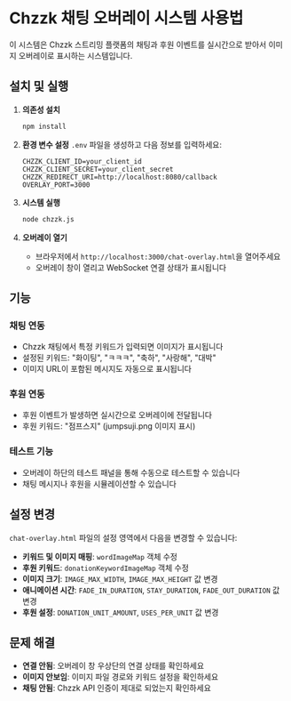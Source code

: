 # Chzzk 채팅 오버레이 시스템 사용법

이 시스템은 Chzzk 스트리밍 플랫폼의 채팅과 후원 이벤트를 실시간으로 받아서 이미지 오버레이로 표시하는 시스템입니다.

## 설치 및 실행

1. **의존성 설치**
   ```bash
   npm install
   ```

2. **환경 변수 설정**
   `.env` 파일을 생성하고 다음 정보를 입력하세요:
   ```
   CHZZK_CLIENT_ID=your_client_id
   CHZZK_CLIENT_SECRET=your_client_secret
   CHZZK_REDIRECT_URI=http://localhost:8080/callback
   OVERLAY_PORT=3000
   ```

3. **시스템 실행**
   ```bash
   node chzzk.js
   ```

4. **오버레이 열기**
   - 브라우저에서 `http://localhost:3000/chat-overlay.html`을 열어주세요
   - 오버레이 창이 열리고 WebSocket 연결 상태가 표시됩니다

## 기능

### 채팅 연동
- Chzzk 채팅에서 특정 키워드가 입력되면 이미지가 표시됩니다
- 설정된 키워드: "화이팅", "ㅋㅋㅋ", "축하", "사랑해", "대박"
- 이미지 URL이 포함된 메시지도 자동으로 표시됩니다

### 후원 연동
- 후원 이벤트가 발생하면 실시간으로 오버레이에 전달됩니다
- 후원 키워드: "점프스지" (jumpsuji.png 이미지 표시)

### 테스트 기능
- 오버레이 하단의 테스트 패널을 통해 수동으로 테스트할 수 있습니다
- 채팅 메시지나 후원을 시뮬레이션할 수 있습니다

## 설정 변경

`chat-overlay.html` 파일의 설정 영역에서 다음을 변경할 수 있습니다:

- **키워드 및 이미지 매핑**: `wordImageMap` 객체 수정
- **후원 키워드**: `donationKeywordImageMap` 객체 수정
- **이미지 크기**: `IMAGE_MAX_WIDTH`, `IMAGE_MAX_HEIGHT` 값 변경
- **애니메이션 시간**: `FADE_IN_DURATION`, `STAY_DURATION`, `FADE_OUT_DURATION` 값 변경
- **후원 설정**: `DONATION_UNIT_AMOUNT`, `USES_PER_UNIT` 값 변경

## 문제 해결

- **연결 안됨**: 오버레이 창 우상단의 연결 상태를 확인하세요
- **이미지 안보임**: 이미지 파일 경로와 키워드 설정을 확인하세요
- **채팅 안됨**: Chzzk API 인증이 제대로 되었는지 확인하세요
